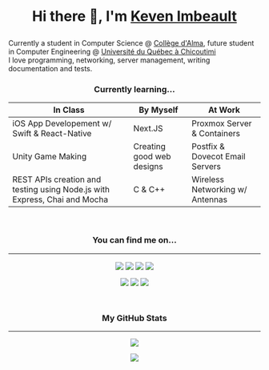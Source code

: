 # <p align="center"> Hi there 👋, I'm <a href="https://kevenimbeault.com" target="_blank">Keven Imbeault</a></p>

Currently a student in Computer Science @ [Collège d'Alma](https://www.collegealma.ca/), future student in Computer Engineering @ [Université du Québec à Chicoutimi](https://www.uqac.ca/)  
I love programming, networking, server management, writing documentation and tests.  

### <p align="center">Currently learning...</p>   

  |  In Class |  By Myself | At Work |
  |---|---|---|
  | iOS App Developement w/ Swift & React-Native  | Next.JS  | Proxmox Server & Containers |
  | Unity Game Making  | Creating good web designs  | Postfix & Dovecot Email Servers |
  | REST APIs creation and testing using Node.js with Express, Chai and Mocha  | C & C++  | Wireless Networking w/ Antennas |

<br/>

### <p align="center">You can find me on...</p>  

---

<!-- TODO : Add links to each image !-->

<!-- Socials -->
<p align="center">
  <img align="center" src="https://img.shields.io/badge/Twitter-1DA1F2?style=for-the-badge&logo=twitter&logoColor=white">  
  <img align="center" src="https://img.shields.io/badge/LinkedIn-0077B5?style=for-the-badge&logo=linkedin&logoColor=white">  
  <img align="center" src="https://img.shields.io/badge/Gmail-D14836?style=for-the-badge&logo=gmail&logoColor=white">  
  <img align="center" src="https://img.shields.io/badge/website-000000?style=for-the-badge&logo=About.me&logoColor=white">  
</p>  

<!-- Coding challenges -->
<p align="center">
  <img align="center" src="https://img.shields.io/badge/-Hackerrank-2EC866?style=for-the-badge&logo=HackerRank&logoColor=white">  
  <img align="center" src="https://img.shields.io/badge/Codewars-B1361E?style=for-the-badge&logo=Codewars&logoColor=white">  
  <img align="center" src="https://img.shields.io/badge/-LeetCode-FFA116?style=for-the-badge&logo=LeetCode&logoColor=black">  
</p>
   
<br/>

### <p align="center">My GitHub Stats</p>  
---
<p align="center">
  <img align="center" src="https://github-readme-stats.vercel.app/api?username=KevenImbeault&show_icons=true&hide_border=true&&count_private=true&include_all_commits=true&theme=react" />
</p>
<p align="center">
  <img align="center" src="https://github-readme-stats.vercel.app/api/top-langs/?username=KevenImbeault&count_privat&layout=compact&theme=react" />
</p>

  

